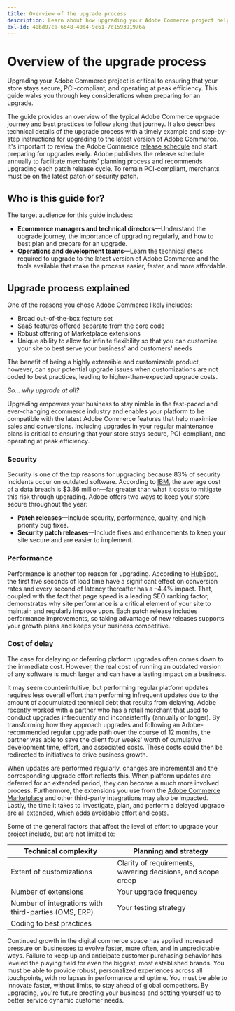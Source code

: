```yaml
---
title: Overview of the upgrade process
description: Learn about how upgrading your Adobe Commerce project helps keep your storefront secure and operating efficiently.
exl-id: 40bd97ca-6648-40d4-9c61-7d159391976a
---
```

# Overview of the upgrade process

Upgrading your Adobe Commerce project is critical to ensuring that your store stays secure, PCI-compliant, and operating at peak efficiency. This guide walks you through key considerations when preparing for an upgrade.

The guide provides an overview of the typical Adobe Commerce upgrade journey and best practices to follow along that journey. It also describes technical details of the upgrade process with a timely example and step-by-step instructions for upgrading to the latest version of Adobe Commerce. It's important to review the Adobe Commerce [release schedule](../release/schedule.md) and start preparing for upgrades early. Adobe publishes the release schedule annually to facilitate merchants' planning process and recommends upgrading each patch release cycle. To remain PCI-compliant, merchants must be on the latest patch or security patch.

## Who is this guide for?

The target audience for this guide includes:

- **Ecommerce managers and technical directors**—Understand the upgrade journey, the importance of upgrading regularly, and how to best plan and prepare for an upgrade.
- **Operations and development teams**—Learn the technical steps required to upgrade to the latest version of Adobe Commerce and the tools available that make the process easier, faster, and more affordable.

## Upgrade process explained

One of the reasons you chose Adobe Commerce likely includes: 

- Broad out-of-the-box feature set
- SaaS features offered separate from the core code
- Robust offering of Marketplace extensions
- Unique ability to allow for infinite flexibility so that you can customize your site to best serve your business' and customers' needs

The benefit of being a highly extensible and customizable product, however, can spur potential upgrade issues when customizations are not coded to best practices, leading to higher-than-expected upgrade costs.

_So... why upgrade at all?_

Upgrading empowers your business to stay nimble in the fast-paced and ever-changing ecommerce industry and enables your platform to be compatible with the latest Adobe Commerce features that help maximize sales and conversions. Including upgrades in your regular maintenance plans is critical to ensuring that your store stays secure, PCI-compliant, and operating at peak efficiency.

### Security

Security is one of the top reasons for upgrading because 83% of security incidents occur on outdated software. According to [IBM](https://www.ibm.com/reports/data-breach), the average cost of a data breach is $3.86 million—far greater than what it costs to mitigate this risk through upgrading. Adobe offers two ways to keep your store secure throughout the year: 

- **Patch releases**—Include security, performance, quality, and high-priority bug fixes.
- **Security patch releases**—Include fixes and enhancements to keep your site secure and are easier to implement.

### Performance

Performance is another top reason for upgrading. According to [HubSpot](https://blog.hubspot.com/marketing/page-load-time-conversion-rates), the first five seconds of load time have a significant effect on conversion rates and every second of latency thereafter has a –4.4% impact. That, coupled with the fact that page speed is a leading SEO ranking factor, demonstrates why site performance is a critical element of your site to maintain and regularly improve upon. Each patch release includes performance improvements, so taking advantage of new releases supports your growth plans and keeps your business competitive.

### Cost of delay

The case for delaying or deferring platform upgrades often comes down to the immediate cost. However, the real cost of running an outdated version of any software is much larger and can have a lasting impact on a business.

It may seem counterintuitive, but performing regular platform updates requires less overall effort than performing infrequent updates due to the amount of accumulated technical debt that results from delaying. Adobe recently worked with a partner who has a retail merchant that used to conduct upgrades infrequently and inconsistently (annually or longer). By transforming how they approach upgrades and following an Adobe-recommended regular upgrade path over the course of 12 months, the partner was able to save the client four weeks' worth of cumulative development time, effort, and associated costs. These costs could then be redirected to initiatives to drive business growth.
 
When updates are performed regularly, changes are incremental and the corresponding upgrade effort reflects this. When platform updates are deferred for an extended period, they can become a much more involved process. Furthermore, the extensions you use from the [Adobe Commerce Marketplace](https://marketplace.magento.com/) and other third-party integrations may also be impacted. Lastly, the time it takes to investigate, plan, and perform a delayed upgrade are all extended, which adds avoidable effort and costs.

Some of the general factors that affect the level of effort to upgrade your project include, but are not limited to:

| Technical complexity                                      | Planning and strategy                                        |
|-----------------------------------------------------------|--------------------------------------------------------------|
| Extent of customizations                                  | Clarity of requirements, wavering decisions, and scope creep |
| Number of extensions                                      | Your upgrade frequency                                       |
| Number of integrations with third-parties (OMS, ERP)      | Your testing strategy                                        |
| Coding to best practices                                  |                                                              |

Continued growth in the digital commerce space has applied increased pressure on businesses to evolve faster, more often, and in unpredictable ways. Failure to keep up and anticipate customer purchasing behavior has leveled the playing field for even the biggest, most established brands. You must be able to provide robust, personalized experiences across all touchpoints, with no lapses in performance and uptime. You must be able to innovate faster, without limits, to stay ahead of global competitors. By upgrading, you're future proofing your business and setting yourself up to better service dynamic customer needs.
